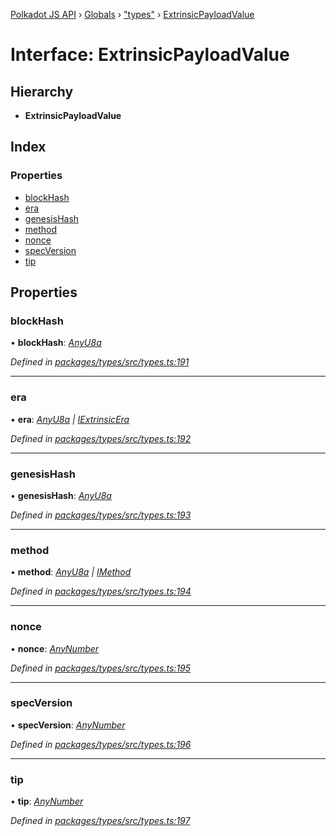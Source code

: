 [Polkadot JS API](../README.md) › [Globals](../globals.md) › ["types"](../modules/_types_.md) › [ExtrinsicPayloadValue](_types_.extrinsicpayloadvalue.md)

# Interface: ExtrinsicPayloadValue

## Hierarchy

* **ExtrinsicPayloadValue**

## Index

### Properties

* [blockHash](_types_.extrinsicpayloadvalue.md#blockhash)
* [era](_types_.extrinsicpayloadvalue.md#era)
* [genesisHash](_types_.extrinsicpayloadvalue.md#genesishash)
* [method](_types_.extrinsicpayloadvalue.md#method)
* [nonce](_types_.extrinsicpayloadvalue.md#nonce)
* [specVersion](_types_.extrinsicpayloadvalue.md#specversion)
* [tip](_types_.extrinsicpayloadvalue.md#tip)

## Properties

###  blockHash

• **blockHash**: *[AnyU8a](../modules/_types_.md#anyu8a)*

*Defined in [packages/types/src/types.ts:191](https://github.com/polkadot-js/api/blob/8ed2bda3a8/packages/types/src/types.ts#L191)*

___

###  era

• **era**: *[AnyU8a](../modules/_types_.md#anyu8a) | [IExtrinsicEra](_types_.iextrinsicera.md)*

*Defined in [packages/types/src/types.ts:192](https://github.com/polkadot-js/api/blob/8ed2bda3a8/packages/types/src/types.ts#L192)*

___

###  genesisHash

• **genesisHash**: *[AnyU8a](../modules/_types_.md#anyu8a)*

*Defined in [packages/types/src/types.ts:193](https://github.com/polkadot-js/api/blob/8ed2bda3a8/packages/types/src/types.ts#L193)*

___

###  method

• **method**: *[AnyU8a](../modules/_types_.md#anyu8a) | [IMethod](_types_.imethod.md)*

*Defined in [packages/types/src/types.ts:194](https://github.com/polkadot-js/api/blob/8ed2bda3a8/packages/types/src/types.ts#L194)*

___

###  nonce

• **nonce**: *[AnyNumber](../modules/_types_.md#anynumber)*

*Defined in [packages/types/src/types.ts:195](https://github.com/polkadot-js/api/blob/8ed2bda3a8/packages/types/src/types.ts#L195)*

___

###  specVersion

• **specVersion**: *[AnyNumber](../modules/_types_.md#anynumber)*

*Defined in [packages/types/src/types.ts:196](https://github.com/polkadot-js/api/blob/8ed2bda3a8/packages/types/src/types.ts#L196)*

___

###  tip

• **tip**: *[AnyNumber](../modules/_types_.md#anynumber)*

*Defined in [packages/types/src/types.ts:197](https://github.com/polkadot-js/api/blob/8ed2bda3a8/packages/types/src/types.ts#L197)*
